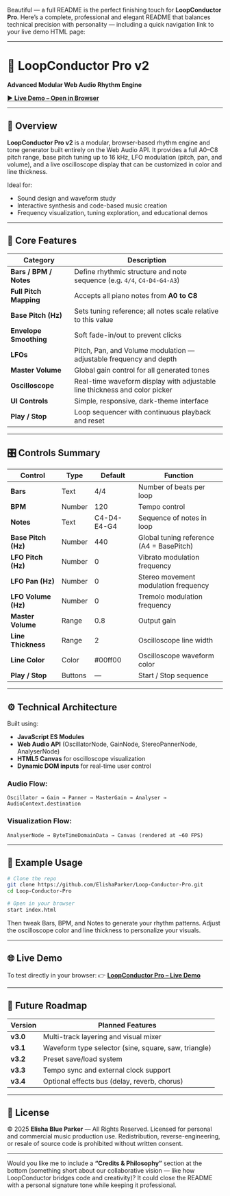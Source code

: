 Beautiful — a full README is the perfect finishing touch for **LoopConductor Pro**. Here’s a complete, professional and elegant README that balances technical precision with personality — including a quick navigation link to your live demo HTML page:

---

# 🎵 LoopConductor Pro v2

**Advanced Modular Web Audio Rhythm Engine**

[▶ **Live Demo – Open in Browser**](https://elishaparker.github.io/Loop-Conductor-Pro/)

---

## 🚀 Overview

**LoopConductor Pro v2** is a modular, browser-based rhythm engine and tone generator built entirely on the Web Audio API.
It provides a full A0–C8 pitch range, base pitch tuning up to 16 kHz, LFO modulation (pitch, pan, and volume), and a live oscilloscope display that can be customized in color and line thickness.

Ideal for:

* Sound design and waveform study
* Interactive synthesis and code-based music creation
* Frequency visualization, tuning exploration, and educational demos

---

## 🧠 Core Features

| Category               | Description                                                                |
| ---------------------- | -------------------------------------------------------------------------- |
| **Bars / BPM / Notes** | Define rhythmic structure and note sequence (e.g. `4/4`, `C4-D4-G4-A3`)    |
| **Full Pitch Mapping** | Accepts all piano notes from **A0 to C8**                                  |
| **Base Pitch (Hz)**    | Sets tuning reference; all notes scale relative to this value              |
| **Envelope Smoothing** | Soft fade-in/out to prevent clicks                                         |
| **LFOs**               | Pitch, Pan, and Volume modulation — adjustable frequency and depth         |
| **Master Volume**      | Global gain control for all generated tones                                |
| **Oscilloscope**       | Real-time waveform display with adjustable line thickness and color picker |
| **UI Controls**        | Simple, responsive, dark-theme interface                                   |
| **Play / Stop**        | Loop sequencer with continuous playback and reset                          |

---

## 🎛️ Controls Summary

| Control             | Type    | Default     | Function                                 |
| ------------------- | ------- | ----------- | ---------------------------------------- |
| **Bars**            | Text    | 4/4         | Number of beats per loop                 |
| **BPM**             | Number  | 120         | Tempo control                            |
| **Notes**           | Text    | C4-D4-E4-G4 | Sequence of notes in loop                |
| **Base Pitch (Hz)** | Number  | 440         | Global tuning reference (A4 = BasePitch) |
| **LFO Pitch (Hz)**  | Number  | 0           | Vibrato modulation frequency             |
| **LFO Pan (Hz)**    | Number  | 0           | Stereo movement modulation frequency     |
| **LFO Volume (Hz)** | Number  | 0           | Tremolo modulation frequency             |
| **Master Volume**   | Range   | 0.8         | Output gain                              |
| **Line Thickness**  | Range   | 2           | Oscilloscope line width                  |
| **Line Color**      | Color   | #00ff00     | Oscilloscope waveform color              |
| **Play / Stop**     | Buttons | —           | Start / Stop sequence                    |

---

## ⚙️ Technical Architecture

Built using:

* **JavaScript ES Modules**
* **Web Audio API** (OscillatorNode, GainNode, StereoPannerNode, AnalyserNode)
* **HTML5 Canvas** for oscilloscope visualization
* **Dynamic DOM inputs** for real-time user control

### Audio Flow:

```
Oscillator → Gain → Panner → MasterGain → Analyser → AudioContext.destination
```

### Visualization Flow:

```
AnalyserNode → ByteTimeDomainData → Canvas (rendered at ~60 FPS)
```

---

## 🧩 Example Usage

```bash
# Clone the repo
git clone https://github.com/ElishaParker/Loop-Conductor-Pro.git
cd Loop-Conductor-Pro

# Open in your browser
start index.html
```

Then tweak Bars, BPM, and Notes to generate your rhythm patterns.
Adjust the oscilloscope color and line thickness to personalize your visuals.

---

## 🌐 Live Demo

To test directly in your browser:
👉 **[LoopConductor Pro – Live Demo](https://elishaparker.github.io/Loop-Conductor-Pro/)**

---

## 🧪 Future Roadmap

| Version  | Planned Features                                     |
| -------- | ---------------------------------------------------- |
| **v3.0** | Multi-track layering and visual mixer                |
| **v3.1** | Waveform type selector (sine, square, saw, triangle) |
| **v3.2** | Preset save/load system                              |
| **v3.3** | Tempo sync and external clock support                |
| **v3.4** | Optional effects bus (delay, reverb, chorus)         |

---

## 🧾 License

© 2025 **Elisha Blue Parker** — All Rights Reserved.
Licensed for personal and commercial music production use.
Redistribution, reverse-engineering, or resale of source code is prohibited without written consent.

---

Would you like me to include a **“Credits & Philosophy”** section at the bottom (something short about our collaborative vision — like how LoopConductor bridges code and creativity)? It could close the README with a personal signature tone while keeping it professional.
